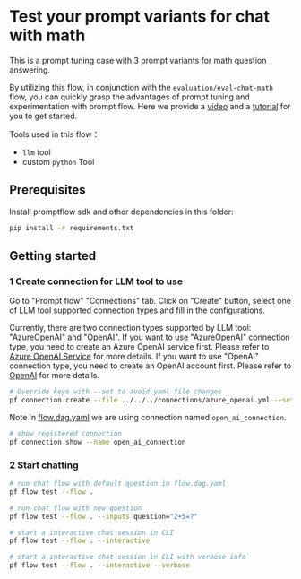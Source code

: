 # Test your prompt variants for chat with math
This is a prompt tuning case with 3 prompt variants for math question answering.

By utilizing this flow, in conjunction with the `evaluation/eval-chat-math` flow, you can quickly grasp the advantages of prompt tuning and experimentation with prompt flow. Here we provide a [video](https://www.youtube.com/watch?v=gcIe6nk2gA4) and a [tutorial]((../../../tutorials/flow-fine-tuning-evaluation/promptflow-quality-improvement.md)) for you to get started.

Tools used in this flow：
- `llm` tool
- custom `python` Tool

## Prerequisites

Install promptflow sdk and other dependencies in this folder:
```bash
pip install -r requirements.txt
```

## Getting started

### 1 Create connection for LLM tool to use
Go to "Prompt flow" "Connections" tab. Click on "Create" button, select one of LLM tool supported connection types and fill in the configurations.

Currently, there are two connection types supported by LLM tool: "AzureOpenAI" and "OpenAI". If you want to use "AzureOpenAI" connection type, you need to create an Azure OpenAI service first. Please refer to [Azure OpenAI Service](https://azure.microsoft.com/en-us/products/cognitive-services/openai-service/) for more details. If you want to use "OpenAI" connection type, you need to create an OpenAI account first. Please refer to [OpenAI](https://platform.openai.com/) for more details.

```bash
# Override keys with --set to avoid yaml file changes
pf connection create --file ../../../connections/azure_openai.yml --set api_key=<your_api_key> api_base=<your_api_base> --name open_ai_connection
```

Note in [flow.dag.yaml](flow.dag.yaml) we are using connection named `open_ai_connection`.
```bash
# show registered connection 
pf connection show --name open_ai_connection
```

### 2 Start chatting

```bash
# run chat flow with default question in flow.dag.yaml
pf flow test --flow . 

# run chat flow with new question
pf flow test --flow . --inputs question="2+5=?"

# start a interactive chat session in CLI
pf flow test --flow . --interactive

# start a interactive chat session in CLI with verbose info
pf flow test --flow . --interactive --verbose